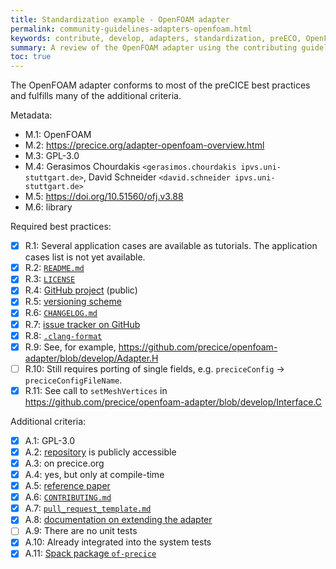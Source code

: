 ```yaml
---
title: Standardization example - OpenFOAM adapter
permalink: community-guidelines-adapters-openfoam.html
keywords: contribute, develop, adapters, standardization, preECO, OpenFOAM
summary: A review of the OpenFOAM adapter using the contributing guidelines. This is a work-in-progress that will eventually be moved.
toc: true
---
```


The OpenFOAM adapter conforms to most of the preCICE best practices and fulfills many of the additional criteria.

Metadata:

- M.1: OpenFOAM
- M.2: https://precice.org/adapter-openfoam-overview.html
- M.3: GPL-3.0
- M.4: Gerasimos Chourdakis `<gerasimos.chourdakis ipvs.uni-stuttgart.de>`, David Schneider `<david.schneider ipvs.uni-stuttgart.de>`
- M.5: https://doi.org/10.51560/ofj.v3.88
- M.6: library

Required best practices:

- [x] R.1: Several application cases are available as tutorials. The application cases list is not yet available.
- [x] R.2: [`README.md`](https://github.com/precice/openfoam-adapter/blob/develop/README.md)
- [x] R.3: [`LICENSE`](https://github.com/precice/openfoam-adapter/blob/develop/LICENSE)
- [x] R.4: [GitHub project](https://github.com/precice/openfoam-adapter) (public)
- [x] R.5: [versioning scheme](https://precice.org/adapter-openfoam-get.html#what-does-the-adapter-version-mean)
- [x] R.6: [`CHANGELOG.md`](https://github.com/precice/openfoam-adapter/blob/develop/CHANGELOG.md)
- [x] R.7: [issue tracker on GitHub](https://github.com/precice/openfoam-adapter/issues)
- [x] R.8: [`.clang-format`](https://github.com/precice/openfoam-adapter/blob/develop/.clang-format)
- [x] R.9: See, for example, https://github.com/precice/openfoam-adapter/blob/develop/Adapter.H
- [ ] R.10: Still requires porting of single fields, e.g. `preciceConfig` → `preciceConfigFileName`.
- [x] R.11: See call to `setMeshVertices` in https://github.com/precice/openfoam-adapter/blob/develop/Interface.C

Additional criteria:

- [x] A.1: GPL-3.0
- [x] A.2: [repository](https://github.com/precice/openfoam-adapter) is publicly accessible
- [x] A.3: on precice.org
- [x] A.4: yes, but only at compile-time
- [x] A.5: [reference paper](https://doi.org/10.51560/ofj.v3.88)
- [x] A.6: [`CONTRIBUTING.md`](https://github.com/precice/openfoam-adapter/blob/develop/CONTRIBUTING.md)
- [x] A.7: [`pull_request_template.md`](https://github.com/precice/openfoam-adapter/blob/develop/.github/pull_request_template.md)
- [x] A.8: [documentation on extending the adapter](https://precice.org/adapter-openfoam-extend.html)
- [ ] A.9: There are no unit tests
- [x] A.10: Already integrated into the system tests
- [x] A.11: [Spack package `of-precice`](https://packages.spack.io/package.html?name=of-precice)
